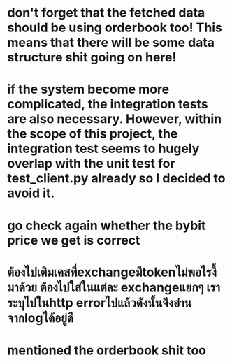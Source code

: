 # don't forget that the fetched data should be using orderbook too! This means that there will be some data structure shit going on here!

# if the system become more complicated, the integration tests are also necessary. However, within the scope of this project, the integration test seems to hugely overlap with the unit test for test_client.py already so I decided to avoid it.

# go check again whether the bybit price we get is correct

# ต้องไปเติมเคสที่exchangeมีtokenไม่พอไรงี้มาด้วย     ต้องไปใส่ในแต่ละ exchangeแยกๆ  เราระบุไปในhttp errorไปแล้วดังนั้นจึงอ่านจากlogได้อยู่ดี

# mentioned the orderbook shit too